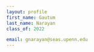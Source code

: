 ```yaml
---
layout: profile
first_name: Gautum
last_name: Narayan
class_of: 2022

email: gnarayan@seas.upenn.edu
---
```


<!-- @format -->
